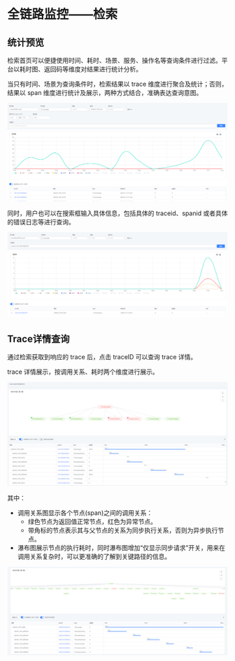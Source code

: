 # 全链路监控——检索

## 统计预览

检索首页可以便捷使用时间、耗时、场景、服务、操作名等查询条件进行过滤。平台以耗时图、返回码等维度对结果进行统计分析。

当只有时间、场景为查询条件时，检索结果以 trace 维度进行聚合及统计；否则，结果以 span 维度进行统计及展示，两种方式结合，准确表达查询意图。

![enter image description here](../media/trace_search_1.png)

同时，用户也可以在搜索框输入具体信息，包括具体的 traceid、spanid 或者具体的错误日志等进行查询。

![enter image description here](../media/trace_search_2.png)

## Trace详情查询

通过检索获取到响应的 trace 后，点击 traceID 可以查询 trace 详情。

trace 详情展示，按调用关系、耗时两个维度进行展示。

![enter image description here](../media/trace_search_3.png)

其中：
- 调用关系图显示各个节点(span)之间的调用关系：
    - 绿色节点为返回值正常节点，红色为异常节点。
    - 带角标的节点表示其与父节点的关系为同步执行关系，否则为异步执行节点。
- 瀑布图展示节点的执行耗时，同时瀑布图增加“仅显示同步请求”开关，用来在调用关系复杂时，可以更准确的了解到关键路径的信息。

![enter image description here](../media/trace_search_4.png)

